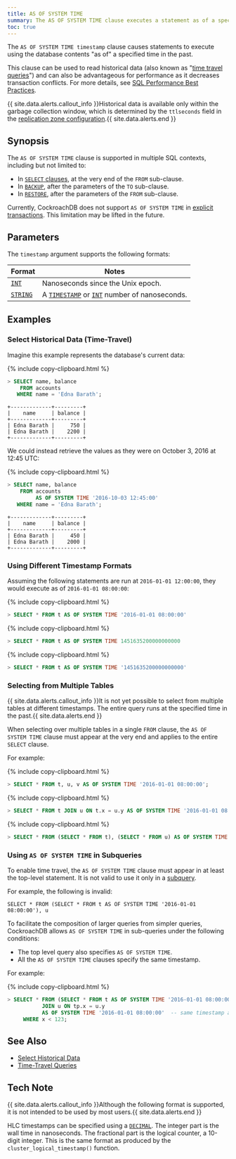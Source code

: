 ```yaml
---
title: AS OF SYSTEM TIME
summary: The AS OF SYSTEM TIME clause executes a statement as of a specified time.
toc: true
---
```


The `AS OF SYSTEM TIME timestamp` clause causes statements to execute
using the database contents "as of" a specified time in the past.

This clause can be used to read historical data (also known as "[time
travel
queries](https://www.cockroachlabs.com/blog/time-travel-queries-select-witty_subtitle-the_future/)")
and can also be advantageous for performance as it decreases
transaction conflicts. For more details, see [SQL Performance Best
Practices](performance-best-practices-overview.html#use-as-of-system-time-to-decrease-conflicts-with-long-running-queries).

{{ site.data.alerts.callout_info }}Historical data is available only within the garbage collection window, which is determined by the <code>ttlseconds</code> field in the <a href="configure-replication-zones.html">replication zone configuration</a>.{{ site.data.alerts.end }}

## Synopsis

The `AS OF SYSTEM TIME` clause is supported in multiple SQL contexts,
including but not limited to:

- In [`SELECT` clauses](select-clause.html), at the very end of the `FROM` sub-clause.
- In [`BACKUP`](backup.html), after the parameters of the `TO` sub-clause.
- In [`RESTORE`](restore.html), after the parameters of the `FROM` sub-clause.

Currently, CockroachDB does not support `AS OF SYSTEM TIME` in
[explicit transactions](transactions.html). This limitation may be
lifted in the future.

## Parameters

The `timestamp` argument supports the following formats:

Format | Notes
---|---
[`INT`](int.html) | Nanoseconds since the Unix epoch.
[`STRING`](string.html) | A [`TIMESTAMP`](timestamp.html) or [`INT`](int.html) number of nanoseconds.

## Examples

### Select Historical Data (Time-Travel)

Imagine this example represents the database's current data:

{%  include copy-clipboard.html %}
~~~ sql
> SELECT name, balance
    FROM accounts
   WHERE name = 'Edna Barath';
~~~
~~~
+-------------+---------+
|    name     | balance |
+-------------+---------+
| Edna Barath |     750 |
| Edna Barath |    2200 |
+-------------+---------+
~~~

We could instead retrieve the values as they were on October 3, 2016 at 12:45 UTC:

{%  include copy-clipboard.html %}
~~~ sql
> SELECT name, balance
    FROM accounts
         AS OF SYSTEM TIME '2016-10-03 12:45:00'
   WHERE name = 'Edna Barath';
~~~
~~~
+-------------+---------+
|    name     | balance |
+-------------+---------+
| Edna Barath |     450 |
| Edna Barath |    2000 |
+-------------+---------+
~~~


### Using Different Timestamp Formats

Assuming the following statements are run at `2016-01-01 12:00:00`, they would execute as of `2016-01-01 08:00:00`:

{%  include copy-clipboard.html %}
~~~ sql
> SELECT * FROM t AS OF SYSTEM TIME '2016-01-01 08:00:00'
~~~

{%  include copy-clipboard.html %}
~~~ sql
> SELECT * FROM t AS OF SYSTEM TIME 1451635200000000000
~~~

{%  include copy-clipboard.html %}
~~~ sql
> SELECT * FROM t AS OF SYSTEM TIME '1451635200000000000'
~~~

### Selecting from Multiple Tables

{{ site.data.alerts.callout_info }}It is not yet possible to select from multiple tables at different timestamps. The entire query runs at the specified time in the past.{{ site.data.alerts.end }}

When selecting over multiple tables in a single `FROM` clause, the `AS
OF SYSTEM TIME` clause must appear at the very end and applies to the
entire `SELECT` clause.

For example:

{%  include copy-clipboard.html %}
~~~sql
> SELECT * FROM t, u, v AS OF SYSTEM TIME '2016-01-01 08:00:00';
~~~

{%  include copy-clipboard.html %}
~~~sql
> SELECT * FROM t JOIN u ON t.x = u.y AS OF SYSTEM TIME '2016-01-01 08:00:00';
~~~

{%  include copy-clipboard.html %}
~~~sql
> SELECT * FROM (SELECT * FROM t), (SELECT * FROM u) AS OF SYSTEM TIME '2016-01-01 08:00:00';
~~~

### Using `AS OF SYSTEM TIME` in Subqueries

To enable time travel, the `AS OF SYSTEM TIME` clause must appear in
at least the top-level statement. It is not valid to use it only in a
[subquery](subqueries.html).

For example, the following is invalid:

~~~
SELECT * FROM (SELECT * FROM t AS OF SYSTEM TIME '2016-01-01 08:00:00'), u
~~~

To facilitate the composition of larger queries from simpler queries,
CockroachDB allows `AS OF SYSTEM TIME` in sub-queries under the
following conditions:

- The top level query also specifies `AS OF SYSTEM TIME`.
- All the `AS OF SYSTEM TIME` clauses specify the same timestamp.

For example:

{%  include copy-clipboard.html %}
~~~sql
> SELECT * FROM (SELECT * FROM t AS OF SYSTEM TIME '2016-01-01 08:00:00') tp
           JOIN u ON tp.x = u.y
           AS OF SYSTEM TIME '2016-01-01 08:00:00'  -- same timestamp as above - OK.
     WHERE x < 123;
~~~

## See Also

- [Select Historical Data](select-clause.html#select-historical-data-time-travel)
- [Time-Travel Queries](https://www.cockroachlabs.com/blog/time-travel-queries-select-witty_subtitle-the_future/)

## Tech Note

{{ site.data.alerts.callout_info }}Although the following format is supported, it is not intended to be used by most users.{{ site.data.alerts.end }}

HLC timestamps can be specified using a [`DECIMAL`](decimal.html). The
integer part is the wall time in nanoseconds. The fractional part is
the logical counter, a 10-digit integer. This is the same format as
produced by the `cluster_logical_timestamp()` function.
